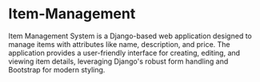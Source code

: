# Item-Management
Item Management System is a Django-based web application designed to manage items with attributes like name, description, and price. The application provides a user-friendly interface for creating, editing, and viewing item details, leveraging Django's robust form handling and Bootstrap for modern styling.
